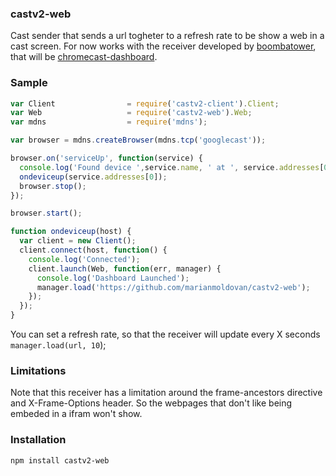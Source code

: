 ### castv2-web
Cast sender that sends a url togheter to a refresh rate to be show a web in a cast screen. For now works with the receiver developed by [boombatower](https://github.com/boombatower), that will be [chromecast-dashboard](https://github.com/boombatower/chromecast-dashboard/).

### Sample

```javascript
var Client                = require('castv2-client').Client;
var Web                   = require('castv2-web').Web;
var mdns                  = require('mdns');

var browser = mdns.createBrowser(mdns.tcp('googlecast'));

browser.on('serviceUp', function(service) {
  console.log('Found device ',service.name, ' at ', service.addresses[0], ':', service.port);
  ondeviceup(service.addresses[0]);
  browser.stop();
});

browser.start();

function ondeviceup(host) {
  var client = new Client();
  client.connect(host, function() {
    console.log('Connected');
    client.launch(Web, function(err, manager) {
      console.log('Dashboard Launched');
      manager.load('https://github.com/marianmoldovan/castv2-web');
    });
  });
}

```

You can set a refresh rate, so that the receiver will update every X seconds
`manager.load(url, 10`);

### Limitations
Note that this receiver has a limitation around the frame-ancestors directive and X-Frame-Options header. So the webpages that don't like being embeded in a ifram won't show.

### Installation

`npm install castv2-web`
